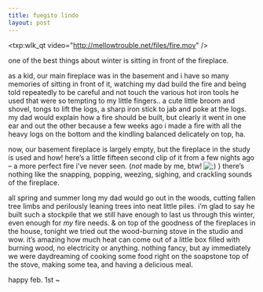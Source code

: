 ```yaml
---
title: fuegito lindo    
layout: post
---
```


<txp:wlk_qt video="http://mellowtrouble.net/files/fire.mov" /> 

one of the best things about winter is sitting in front of the fireplace. 

as a kid, our main fireplace was in the basement and i have so many memories of sitting in front of it, watching my dad build the fire and being told repeatedly to be careful and not touch the various hot iron tools he used that were so tempting to my little fingers.. a cute little broom and shovel, tongs to lift the logs, a sharp iron stick to jab and poke at the logs. my dad would explain how a fire should be built, but clearly it went in one ear and out the other because a few weeks ago i made a fire with all the heavy logs on the bottom and the kindling balanced delicately on top, ha. 

now, our basement fireplace is largely empty, but the fireplace in the study is used and how! here&#8217;s a little fifteen second clip of it from a few nights ago &#8211; a more perfect fire i&#8217;ve never seen. (*not* made by me, btw! <img src="http://localhost:8888/wordpress/wp-includes/images/smilies/icon_wink.gif" alt=";)" class="wp-smiley" /> ) there&#8217;s nothing like the snapping, popping, weezing, sighing, and crackling sounds of the fireplace. 

all spring and summer long my dad would go out in the woods, cutting fallen tree limbs and perilously leaning trees into neat little piles. i&#8217;m glad to say he built such a stockpile that we still have enough to last us through this winter, even enough for *my* fire needs. & on top of the goodness of the fireplaces in the house, tonight we tried out the wood-burning stove in the studio and wow. it&#8217;s amazing how much heat can come out of a little box filled with burning wood, no electricity or anything. nothing fancy, but ay immediately we were daydreaming of cooking some food right on the soapstone top of the stove, making some tea, and having a delicious meal. 

happy feb. 1st ~